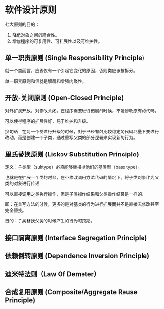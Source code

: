 # 软件设计原则
七大原则的目的：
1. 降低对象之间的耦合性。
2. 增加程序的可复用性、可扩展性以及可维护性。

## 单一职责原则 (Single Responsibility Principle)
就一个类而言，应该仅有一个引起它变化的原因，否则类应该被拆分。

单一职责原则和信就是解耦和增强内聚性。


## 开放-关闭原则 (Open-Closed Principle)
对外扩展开放，对修改关闭。在程序需要进行拓展的时候，不能修改原有的代码。

可以使得程序的扩展性好，易于维护和升级。

换句话：在对一个类进行升级的时候，对于已经有的比较稳定的代码尽量不要进行改动，而是创建一个子类，通过重写父类的部分逻辑来实现新的行为。



## 里氏替换原则 (Liskov Substitution Principle)
定义：子类型（subtype）必须能够替换掉他们的基类型（base type）。

也就是在扩展一个类的时候，在不修改调用方法代码的情况下，将子类对象作为父类的对象进行传递

可以直接调用之类执行操作，但是子类操作结果和父类操作结果是一样的。

即：在重写方法的时候，更多的是对基类的行为进行扩展而并不是直接去修改甚至完全替换。

目的：子类替换父类的时候产生的行为可预期。
## 接口隔离原则 (Interface Segregation Principle)

## 依赖倒转原则 (Dependence Inversion Principle)
## 迪米特法则（Law Of Demeter）
## 合成复用原则 (Composite/Aggregate Reuse Principle)
